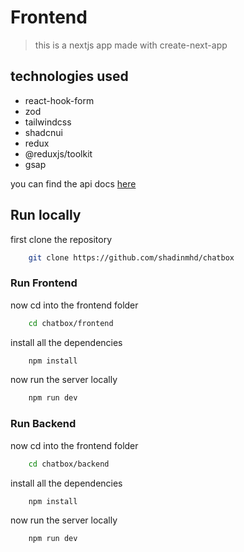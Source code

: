 # Frontend

> this is a nextjs app made with create-next-app

## technologies used

- react-hook-form
- zod
- tailwindcss
- shadcnui
- redux
- @reduxjs/toolkit
- gsap

you can find the api docs [here](/backend/APIDOCS.md)

## Run locally

first clone the repository

```bash
    git clone https://github.com/shadinmhd/chatbox
```

### Run Frontend

now cd into the frontend folder

```bash
    cd chatbox/frontend
```

install all the dependencies

```bash
    npm install
```

now run the server locally

```bash
    npm run dev
```

### Run Backend

now cd into the frontend folder

```bash
    cd chatbox/backend
```

install all the dependencies

```bash
    npm install
```

now run the server locally

```bash
    npm run dev
```
